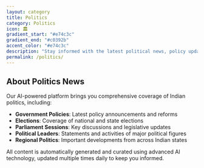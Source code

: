 ```yaml
---
layout: category
title: Politics
category: Politics
icon: 🏛️
gradient_start: "#e74c3c"
gradient_end: "#c0392b"
accent_color: "#e74c3c"
description: "Stay informed with the latest political news, policy updates, and government announcements from India. AI-curated coverage of elections, legislation, and political developments."
permalink: /politics/
---
```


## About Politics News

Our AI-powered platform brings you comprehensive coverage of Indian politics, including:

- **Government Policies**: Latest policy announcements and reforms
- **Elections**: Coverage of national and state elections
- **Parliament Sessions**: Key discussions and legislative updates
- **Political Leaders**: Statements and activities of major political figures
- **Regional Politics**: Important developments from across Indian states

All content is automatically generated and curated using advanced AI technology, updated multiple times daily to keep you informed.
